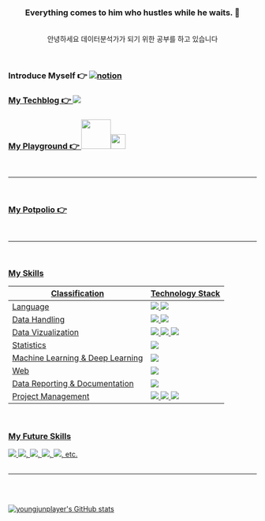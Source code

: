 <div align="center">

### **Everything comes to him who hustles while he waits.** 👋<br>    
<br>안녕하세요 데이터분석가가 되기 위한 공부를 하고 있습니다<br>

<br>
<div align="left">
  
### Introduce Myself 👉 <a href='https://www.notion.so/Youngjun-Park-de3a4765bb6e4af7861662f65a585491'><img alt="notion" src="https://img.shields.io/badge/Notion-000000?style=for-the-badge&logo=Notion&logoColor=white"/>

### My Techblog 👉 <a href="https://velog.io/@youngjun_player/posts"><img src="https://img.shields.io/badge/Velog-3DDC84?style=for-the-badge&logo=Blogger&logoColor=white"/>

### My Playground 👉 <a href="https://www.kaggle.com/youngjunplayer"><img src="https://www.kaggle.com/static/images/site-logo.svg" width="60" /><img src="https://www.kaggle.com/static/images/tiers/contributor@192.png" width="30" /> 
<br>

--------------  
<br>

### My Potpolio 👉 <a href='[https://www.notion.so/Youngjun-Park-de3a4765bb6e4af7861662f65a585491](https://github.com/YoungJun-Player/Portpolio_Project/blob/main/Portpolio.pdf)'>

<br>

---------------

<br>
<div align="left">
  
### My Skills<br>
|Classification|Technology Stack|
|------|---|
|Language|<img src="https://img.shields.io/badge/Python-3776AB?style=flat-square&logo=Python&logoColor=white"/> <img src="https://img.shields.io/badge/MySQL-3F4F75?style=flat-square&logo=MySQL&logoColor=skyblue"/>|
|Data Handling|<img src="https://img.shields.io/badge/Numpy-013243?style=flat-square&logo=Numpy&logoColor=white"/> <img src="https://img.shields.io/badge/Pandas-150458?style=flat-square&logo=Pandas&logoColor=white"/>|
|Data Vizualization|<img src="https://img.shields.io/badge/Plotly-3F4F75?style=flat-square&logo=Plotly&logoColor=white"/>  <img src="https://img.shields.io/badge/Matplotlib-black?style=flat"/> <img src="https://img.shields.io/badge/seaborn-black?style=flat"/>|
|Statistics|<img src="https://img.shields.io/badge/SciPy-8CAAE6?style=flat-square&logo=scipy&logoColor=white"/>|
|Machine Learning & Deep Learning|<img src="https://img.shields.io/badge/Sklearn-F7931E?style=flat-square&logo=scikit-learn&logoColor=white"/>|
|Web|<img src="https://img.shields.io/badge/Streamlit-FF4B4B?style=flat-square&logo=Streamlit&logoColor=white"/> |
|Data Reporting & Documentation|<img src="https://img.shields.io/badge/Markdown-000000?style=flat-square&logo=Markdown&logoColor=white"/>|
|Project Management|<img src="https://img.shields.io/badge/Slack-4A154B?style=flat-square&logo=Slack&logoColor=white"/> <img src="https://img.shields.io/badge/Notion-000000?style=flat-square&logo=Notion&logoColor=white"/> <img src="https://img.shields.io/badge/Google Drive-4285F4?style=flat-square&logo=googledrive&logoColor=white"/> |

<br>

### My Future Skills<br>

  <img src="https://img.shields.io/badge/R-276DC3?style=flat-square&logo=R&logoColor=white"/>
  <img src="https://img.shields.io/badge/Pytorch-EE4C2C?style=flat-square&logo=Pytorch&logoColor=white"/>,
  <img src="https://img.shields.io/badge/mongoDB-47A248?style=flat-square&logo=MongoDB&logoColor=white">,
  <img src="https://img.shields.io/badge/Tableau-black?style=flat&logo=Tableau&logoColor=#E97627"/>,
  <img src="https://img.shields.io/badge/Google Analytics 4-black?style=flat&logo=googleanalytics&logoColor=#E37400"/>,
  etc.
<br>
<br>

---------------

<br>
<br>

![youngjunplayer's GitHub stats](https://github-readme-stats.vercel.app/api?username=YoungJun-Player&show_icons=true&theme=radical)

</a>
